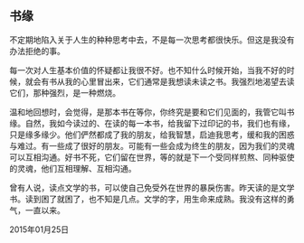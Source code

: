 ## 书缘

不定期地陷入关于人生的种种思考中去，不是每一次思考都很快乐。但这是我没有办法拒绝的事。

每一次对人生基本价值的怀疑都让我很不好。也不知什么时候开始，当我不好的时候，就会有书从我的心里冒出来，它们通常是我想读未读之书。我强烈地渴望去读它们，那种强烈，是一种燃烧。

温和地回想时，会觉得，是那本书在等你，你终究是要和它们见面的，我管它叫书缘。自然，我如今读过的、在读的每一本书，给我留下过印记的书，我们也有缘，只是缘多缘少。他们俨然都成了我的朋友，给我智慧，启迪我思考，缓和我的困惑与难过。有一些成了很好的朋友。可能有一些会成为终生的朋友，因为我们的灵魂可以互相沟通。好书不死，它们留在世界，等的就是下一个受同样煎熬、同种驱使的灵魂，他们互相理解、互相沟通。

曾有人说，读点文学的书，可以使自己免受外在世界的暴戾伤害。昨天读的是文学书。读到困了就困了，也不知是几点。文学的字，用生命来成熟。我没有这样的勇气，一直以来。

2015年01月25日
